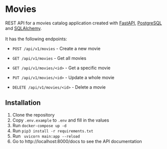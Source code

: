 # Movies
REST API for a movies catalog application created with [FastAPI](https://fastapi.tiangolo.com/), [PostgreSQL](https://www.postgresql.org/) and [SQLAlchemy](https://www.sqlalchemy.org/).
<br>
<br>
It has the following endpoints:

- `POST /api/v1/movies` - Create a new movie

- `GET /api/v1/movies` - Get all movies

- `GET /api/v1/movies/<id>` - Get a specific movie

- `PUT /api/v1/movies/<id>` - Update a whole movie

- `DELETE /api/v1/movies/<id>` - Delete a movie

## Installation
1. Clone the repository
2. Copy `.env.example` to `.env` and fill in the values
3. Run `docker-compose up -d`
4. Run `pip3 install -r requirements.txt`
5. Run ` uvicorn main:app --reload`
6. Go to <a>http://localhost:8000/docs to see the API documentation

